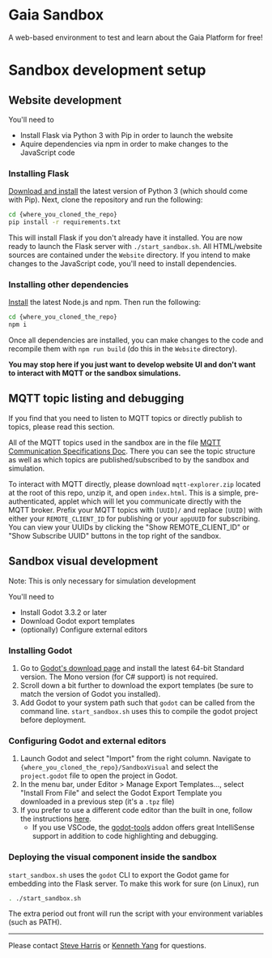 # Gaia Sandbox
A web-based environment to test and learn about the Gaia Platform for free!
# Sandbox development setup
## Website development
You'll need to

* Install Flask via Python 3 with Pip in order to launch the website
* Aquire dependencies via npm in order to make changes to the JavaScript code

### Installing Flask
[Download and install](https://www.python.org/downloads/) the latest version of Python 3 (which should come with Pip). Next, clone the repository and run the following:
```bash
cd {where_you_cloned_the_repo}
pip install -r requirements.txt
```
This will install Flask if you don't already have it installed. You are now ready to launch the Flask server with `./start_sandbox.sh`. All HTML/website sources are contained under the `Website` directory. If you intend to make changes to the JavaScript code, you'll need to install dependencies.

### Installing other dependencies
[Install](https://docs.npmjs.com/downloading-and-installing-node-js-and-npm) the latest Node.js and npm. Then run the following:
```bash
cd {where_you_cloned_the_repo}
npm i
```
Once all dependencies are installed, you can make changes to the code and recompile them with `npm run build` (do this in the `Website` directory).

**You may stop here if you just want to develop website UI and don't want to interact with MQTT or the sandbox simulations.**

## MQTT topic listing and debugging

If you find that you need to listen to MQTT topics or directly publish to topics, please read this section.

All of the MQTT topics used in the sandbox are in the file [MQTT Communication Specifications Doc](https://github.com/gaia-platform/sandbox/blob/main/MQTT%20Communication%20Specs.md). There you can see the topic structure as well as which topics are published/subscribed to by the sandbox and simulation.

To interact with MQTT directly, please download `mqtt-explorer.zip` located at the root of this repo, unzip it, and open `index.html`. This is a simple, pre-authenticated, applet which will let you communicate directly with the MQTT broker. Prefix your MQTT topics with `[UUID]/` and replace `[UUID]` with either your `REMOTE_CLIENT_ID` for publishing or your `appUUID` for subscribing. You can view your UUIDs by clicking the "Show REMOTE_CLIENT_ID" or "Show Subscribe UUID" buttons in the top right of the sandbox.

## Sandbox visual development
Note: This is only necessary for simulation development

You'll need to

* Install Godot 3.3.2 or later
* Download Godot export templates
* (optionally) Configure external editors

### Installing Godot
1. Go to [Godot's download page](https://godotengine.org/download/) and install the latest 64-bit Standard version. The Mono version (for C# support) is not required.
2. Scroll down a bit further to download the export templates (be sure to match the version of Godot you installed).
3. Add Godot to your system path such that `godot` can be called from the command line. `start_sandbox.sh` uses this to compile the godot project before deployment.
### Configuring Godot and external editors
1. Launch Godot and select "Import" from the right column. Navigate to `{where_you_cloned_the_repo}/SandboxVisual` and select the `project.godot` file to open the project in Godot.
2. In the menu bar, under Editor > Manage Export Templates..., select "Install From File" and select the Godot Export Template you downloaded in a previous step (it's a `.tpz` file)
3. If you prefer to use a different code editor than the built in one, follow the instructions [here](https://docs.godotengine.org/en/stable/getting_started/editor/external_editor.html).
    * If you use VSCode, the [godot-tools](https://marketplace.visualstudio.com/items?itemName=geequlim.godot-tools) addon offers great IntelliSense support in addition to code highlighting and debugging.
### Deploying the visual component inside the sandbox
`start_sandbox.sh` uses the `godot` CLI to export the Godot game for embedding into the Flask server. To make this work for sure (on Linux), run
```bash
. ./start_sandbox.sh
```
The extra period out front will run the script with your environment variables (such as PATH).
___
Please contact [Steve Harris](mailto:steve@gaiaplatform.io) or [Kenneth Yang](kenneth@gaiaplatform.io) for questions.